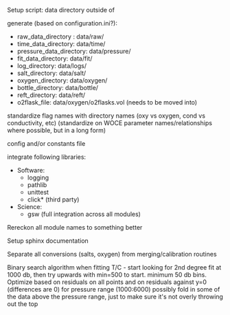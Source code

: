 Setup script:
data directory outside of


generate (based on configuration.ini?):

- raw_data_directory : data/raw/
- time_data_directory: data/time/
- pressure_data_directory: data/pressure/
- fit_data_directory: data/fit/
- log_directory: data/logs/
- salt_directory: data/salt/
- oxygen_directory: data/oxygen/
- bottle_directory: data/bottle/
- reft_directory: data/reft/
- o2flask_file: data/oxygen/o2flasks.vol (needs to be moved into)

standardize flag names with directory names (oxy vs oxygen, cond vs conductivity, etc)
(standardize on WOCE parameter names/relationships where possible, but in a long form)

config and/or constants file

integrate following libraries:
- Software:
  - logging
  - pathlib
  - unittest
  - click* (third party)
- Science:
  - gsw (full integration across all modules)

Rereckon all module names to something better

Setup sphinx documentation

Separate all conversions (salts, oxygen) from merging/calibration routines

Binary search algorithm when fitting T/C - start looking for 2nd degree fit at 1000 db,
then try upwards with min=500 to start. minimum 50 db bins. Optimize based on residuals on all points
and on residuals against y=0 (differences are 0) for pressure range (1000:6000)
possibly fold in some of the data above the pressure range, just to make sure it's not overly throwing out the top
